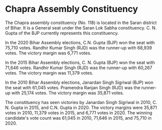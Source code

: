 # Chapra Assembly Constituency

The Chapra assembly constituency (No. 118) is located in the Saran district of Bihar. It is a General seat under the Saran Lok Sabha constituency. C. N. Gupta of the BJP currently represents this constituency.

In the 2020 Bihar Assembly elections, C.N. Gupta (BJP) won the seat with 75,710 votes. Randhir Kumar Singh (RJD) was the runner-up with 68,939 votes. The victory margin was 6,771 votes.

In the 2015 Bihar Assembly elections, C. N. Gupta (BJP) won the seat with 71,646 votes. Randhir Kumar Singh (RJD) was the runner-up with 60,267 votes. The victory margin was 11,379 votes.

In the 2010 Bihar Assembly elections, Janardan Singh Sigriwal (BJP) won the seat with 61,045 votes. Pramendra Ranjan Singh (RJD) was the runner-up with 25,174 votes. The victory margin was 35,871 votes.

The constituency has seen victories by Janardan Singh Sigriwal in 2010, C. N. Gupta in 2015, and C.N. Gupta in 2020. The victory margins were 35,871 votes in 2010, 11,379 votes in 2015, and 6,771 votes in 2020. The winning candidate's vote count was 61,045 in 2010, 71,646 in 2015, and 75,710 in 2020.
